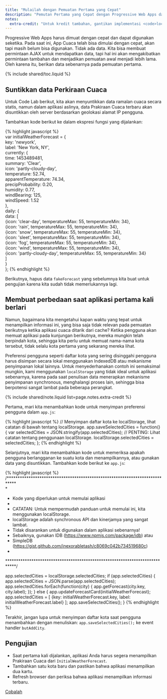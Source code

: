 ```yaml
---
title: "Mulailah dengan Pemuatan Pertama yang Cepat"
description: "Pemutan Pertama yang Cepat dengan Progressive Web Apps dan model App Shell."
notes:
  extra-credit: "Untuk kredit tambahan, gantikan implementasi <code>localStorage</code> dengan <a href='https://www.npmjs.com/package/idb'>idb</a>"
---
```


<p class="intro">
Progressive Web Apps harus dimuat dengan cepat dan dapat digunakan seketika. 
Pada saat ini, App Cuaca telah bisa dimulai dengan cepat, akan tapi masih belum bisa digunakan. 
Tidak ada data. Kita bisa membuat permintaan AJAX untuk mendapatkan data, 
tapi hal ini akan mengakibatkan permintaan tambahan dan menjadikan pemuatan awal menjadi lebih lama. 
Oleh karena itu, berikan data sebenarnya pada pemuatan pertama.

</p>

{% include shared/toc.liquid %}

## Suntikkan data Perkiraan Cuaca

Untuk Code Lab berikut, kita akan menyuntikkan data ramalan cuaca secara statis, 
namun dalam aplikasi aslinya, data Prakiraan Cuaca terbaru akan disuntikkan oleh server 
berdasarkan geolokasi alamat IP pengguna.

Tambahkan kode berikut ke dalam ekspresi fungsi yang dijalankan:

{% highlight javascript %}  
var initialWeatherForecast = {  
  key: 'newyork',  
  label: 'New York, NY',  
  currently: {  
    time: 1453489481,  
    summary: 'Clear',  
    icon: 'partly-cloudy-day',  
    temperature: 52.74,  
    apparentTemperature: 74.34,  
    precipProbability: 0.20,  
    humidity: 0.77,  
    windBearing: 125,  
    windSpeed: 1.52  
  },  
  daily: {  
    data: [  
      {icon: 'clear-day', temperatureMax: 55, temperatureMin: 34},  
      {icon: 'rain', temperatureMax: 55, temperatureMin: 34},  
      {icon: 'snow', temperatureMax: 55, temperatureMin: 34},  
      {icon: 'sleet', temperatureMax: 55, temperatureMin: 34},  
      {icon: 'fog', temperatureMax: 55, temperatureMin: 34},  
      {icon: 'wind', temperatureMax: 55, temperatureMin: 34},  
      {icon: 'partly-cloudy-day', temperatureMax: 55, temperatureMin: 34}  
    ]  
  }  
};
{% endhighlight %}

Berikutnya, hapus data `fakeForecast` yang sebelumnya kita buat untuk pengujian karena kita 
sudah tidak memerlukannya lagi.

## Membuat perbedaan saat aplikasi pertama kali berlari

Namun, bagaimana kita mengetahui kapan waktu yang tepat untuk menampilkan informasi ini, yang bisa saja tidak relevan 
pada pemuatan berikutnya ketika aplikasi cuaca ditarik dari cache? Ketika pengguna 
akan memuat aplikasi pada kunjungan berikutnya, mereka mungkin telah berpindah kota, sehingga kita perlu untuk
memuat nama-nama kota tersebut, tidak selalu kota pertama yang sekarang mereka 
lihat.

Preferensi pengguna seperti daftar kota yang sering disinggahi pengguna harus disimpan 
secara lokal menggunakan IndexedDB atau mekanisme penyimpanan lokal lainnya. Untuk menyederhanakan contoh ini 
semaksimal mungkin, kami menggunakan `localStorage` yang tidak ideal untuk 
aplikasi sebenarnya, karena pada saat penulisan data menerapkan mekanisme penyimpanan synchronous, menghalangi proses lain, sehingga 
bisa berpotensi sangat lambat pada beberapa perangkat.

{% include shared/note.liquid list=page.notes.extra-credit %}

Pertama, mari kita menambahkan kode untuk menyimpan preferensi pengguna dalam `app.js`: 

{% highlight javascript %}
// Menyimpan daftar kota ke localStorage, lihat catatan di bawah tentang localStorage.
app.saveSelectedCities = function() {
  var selectedCities = JSON.stringify(app.selectedCities);
  // PENTING: Lihat catatan tentang penggunaan localStorage.
  localStorage.selectedCities = selectedCities;
};
{% endhighlight %}

Selanjutnya, mari kita menambahkan kode untuk memeriksa apakah pengguna berlangganan ke suatu kota 
dan menampilkannya, atau gunakan data yang disuntikkan. Tambahkan kode berikut ke 
`app.js`:

{% highlight javascript %}
/****************************************************************************   
 *
 * Kode yang diperlukan untuk memulai aplikasi
 *
 * CATATAN: Untuk mempermudah panduan untuk memulai ini, kita menggunakan localStorage.
 *   localStorage adalah synchronous API dan kinerjamya yang sangat lambat.
 *   Tidak disarankan untuk digunakan dalam aplikasi sebenarnya!
 *   Sebaiknya, gunakan IDB (https://www.npmjs.com/package/idb) atau 
 *   SimpleDB (https://gist.github.com/inexorabletash/c8069c042b734519680c)
 *
 ****************************************************************************/

app.selectedCities = localStorage.selectedCities;
if (app.selectedCities) {
  app.selectedCities = JSON.parse(app.selectedCities);
  app.selectedCities.forEach(function(city) {
    app.getForecast(city.key, city.label);
  });
} else {
  app.updateForecastCard(initialWeatherForecast);
  app.selectedCities = [
    {key: initialWeatherForecast.key, label: initialWeatherForecast.label}
  ];
  app.saveSelectedCities();
}
{% endhighlight %}

Terakhir, jangan lupa untuk menyimpan daftar kota saat pengguna menambahkan dengan 
menuliskan: `app.saveSelectedCities();` ke event handler `butAddCity`.

## Pengujian

* Saat pertama kali dijalankan, aplikasi Anda harus segera menampilkan Prakiraan Cuaca 
  dari `InitialWeatherForecast`. 
* Tambahkan satu kota baru dan pastikan bahwa aplikasi menampilkan dua kartu. 
* Refresh browser dan periksa bahwa aplikasi menampilkan informasi 
  terbaru.

<a href="https://weather-pwa-sample.firebaseapp.com/step-05/" class="mdl-button mdl-js-button mdl-button--raised mdl-button--colored">Cobalah</a>
